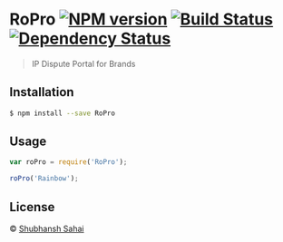 # RoPro [![NPM version][npm-image]][npm-url] [![Build Status][travis-image]][travis-url] [![Dependency Status][daviddm-image]][daviddm-url]
> IP Dispute Portal for Brands

## Installation

```sh
$ npm install --save RoPro
```

## Usage

```js
var roPro = require('RoPro');

roPro('Rainbow');
```
## License

 © [Shubhansh Sahai]()


[npm-image]: https://badge.fury.io/js/RoPro.svg
[npm-url]: https://npmjs.org/package/RoPro
[travis-image]: https://travis-ci.org//RoPro.svg?branch=master
[travis-url]: https://travis-ci.org//RoPro
[daviddm-image]: https://david-dm.org//RoPro.svg?theme=shields.io
[daviddm-url]: https://david-dm.org//RoPro
